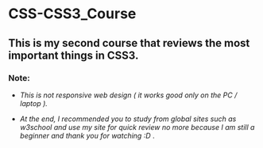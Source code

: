 # CSS-CSS3_Course

## This is my second course that reviews the most important things in CSS3.    

### Note:

* *This is not responsive web design ( it works good only on the  PC / laptop ).*

* *At the end, I recommended you to study from global sites such as w3school and use my site for quick review no more because I am still a beginner and thank you for watching :D* .
